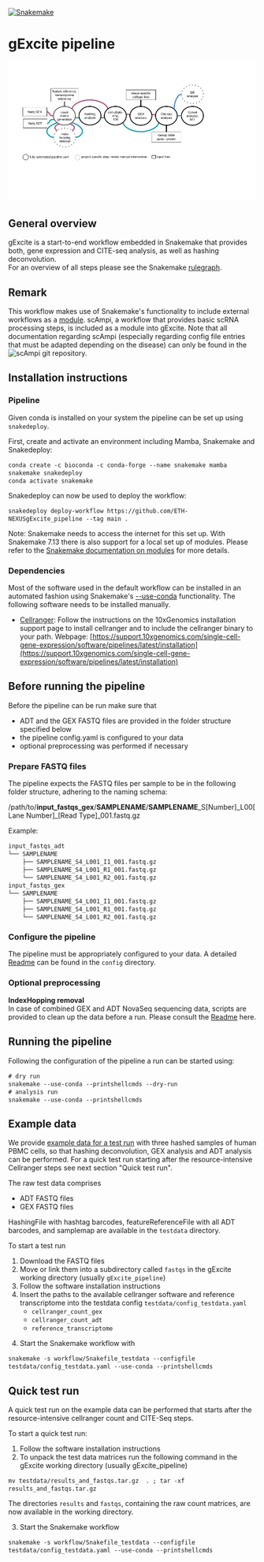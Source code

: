 [![Snakemake](https://img.shields.io/badge/snakemake-≥6.12.1-brightgreen.svg?style=flat)](https://snakemake.readthedocs.io)

# gExcite pipeline

![Workflow Figure](https://github.com/ETH-NEXUS/gExcite_pipeline/blob/main/images/Workflow_Figure_gExcite.png)

## General overview

gExcite is a start-to-end workflow embedded in Snakemake that provides both, gene expression and CITE-seq analysis, as well as hashing deconvolution.  
For an overview of all steps please see the Snakemake [rulegraph](https://github.com/ETH-NEXUS/gExcite_pipeline/blob/main/images/gExcite_pipeline_rulegraph.png).

## Remark

This workflow makes use of Snakemake's functionality to include external workflows as a [module](https://snakemake.readthedocs.io/en/stable/snakefiles/modularization.html#snakefiles-modules).
scAmpi, a workflow that provides basic scRNA processing steps, is included as a module into gExcite. Note that all documentation regarding scAmpi (especially regarding config file entries that must be adapted depending on the disease) can only be found in the ![scAmpi](https://github.com/ETH-NEXUS/scAmpi_single_cell_RNA) git repository.

## Installation instructions

### Pipeline

Given conda is installed on your system the pipeline can be set up using `snakedeploy`.

First, create and activate an environment including Mamba, Snakemake and Snakedeploy:

```
conda create -c bioconda -c conda-forge --name snakemake mamba snakemake snakedeploy
conda activate snakemake
```

Snakedeploy can now be used to deploy the workflow:

```
snakedeploy deploy-workflow https://github.com/ETH-NEXUSgExcite_pipeline --tag main .
```

Note: Snakemake needs to access the internet for this set up. With Snakemake 7.13 there is also support for a local set up of modules. Please refer to the [Snakemake documentation on modules](https://snakemake.readthedocs.io/en/stable/snakefiles/modularization.html#modules) for more details.

### Dependencies

Most of the software used in the default workflow can be installed in an automated fashion using Snakemake's [--use-conda](https://snakemake.readthedocs.io/en/stable/snakefiles/deployment.html#integrated-package-management) functionality.
The following software needs to be installed manually.

- [Cellranger](https://support.10xgenomics.com/single-cell-gene-expression/software/pipelines/latest/what-is-cell-ranger): Follow the instructions on the 10xGenomics installation support page to install cellranger and to include the cellranger binary to your path.
Webpage: [https://support.10xgenomics.com/single-cell-gene-expression/software/pipelines/latest/installation](https://support.10xgenomics.com/single-cell-gene-expression/software/pipelines/latest/installation)

## Before running the pipeline

Before the pipeline can be run make sure that

- ADT and the GEX FASTQ files are provided in the folder structure specified below
- the pipeline config.yaml is configured to your data
- optional preprocessing was performed if necessary

### Prepare FASTQ files

The pipeline expects the FASTQ files per sample to be in the following folder structure, adhering to the naming schema:

/path/to/**input_fastqs_gex**/**SAMPLENAME**/**SAMPLENAME**\_S[Number]\_L00[Lane Number]\_[Read Type]\_001.fastq.gz  

Example:

```
input_fastqs_adt
└── SAMPLENAME
    ├── SAMPLENAME_S4_L001_I1_001.fastq.gz
    ├── SAMPLENAME_S4_L001_R1_001.fastq.gz
    └── SAMPLENAME_S4_L001_R2_001.fastq.gz
input_fastqs_gex
└── SAMPLENAME
    ├── SAMPLENAME_S4_L001_I1_001.fastq.gz
    ├── SAMPLENAME_S4_L001_R1_001.fastq.gz
    └── SAMPLENAME_S4_L001_R2_001.fastq.gz
```

### Configure the pipeline

The pipeline must be appropriately configured to your data. A detailed [Readme](config/README.md) can be found in the `config` directory.

### Optional preprocessing

**IndexHopping removal**  
In case of combined GEX and ADT NovaSeq sequencing data, scripts are provided to clean up the data before a run. Please consult the [Readme](workflow/scripts/index_hopping_removal/README.md) here.

## Running the pipeline

Following the configuration of the pipeline a run can be started using:

```
# dry run
snakemake --use-conda --printshellcmds --dry-run
# analysis run
snakemake --use-conda --printshellcmds
```

## Example data

We provide [example data for a test run](https://drive.google.com/drive/folders/14clt2_E_P0-HEXlJwH1fHCk5KhpPpxMc?usp=share_link) with three hashed samples of human PBMC cells, so that hashing deconvolution, GEX analysis and ADT analysis can be performed. For a quick test run starting after the resource-intensive Cellranger steps see next section "Quick test run".  

The raw test data comprises

- ADT FASTQ files
- GEX FASTQ files

HashingFile with hashtag barcodes, featureReferenceFile with all ADT barcodes, and samplemap are available in the `testdata` directory.  

To start a test run

1) Download the FASTQ files
2) Move or link them into a subdirectory called `fastqs` in the gExcite working directory (usually `gExcite_pipeline`)
3) Follow the software installation instructions
4) Insert the paths to the available cellranger software and reference transcriptome into the testdata config `testdata/config_testdata.yaml`
    - `cellranger_count_gex`
    - `cellranger_count_adt`
    - `reference_transcriptome`

4. Start the Snakemake workflow with

```
snakemake -s workflow/Snakefile_testdata --configfile testdata/config_testdata.yaml --use-conda --printshellcmds
```

## Quick test run

A quick test run on the example data can be performed that starts after the resource-intensive cellranger count and CITE-Seq steps.  

To start a quick test run:

1) Follow the software installation instructions
2) To unpack the test data matrices run the following command in the gExcite working directory (usually gExcite_pipeline)

```
mv testdata/results_and_fastqs.tar.gz  . ; tar -xf results_and_fastqs.tar.gz
```

The directories `results` and `fastqs`, containing the raw count matrices, are now available in the working directory.

3) Start the Snakemake workflow

```
snakemake -s workflow/Snakefile_testdata --configfile testdata/config_testdata.yaml --use-conda --printshellcmds
```

